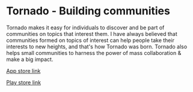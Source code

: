# Tornado - Building communities

Tornado makes it easy for individuals to discover and be part of communities on topics that interest them.
I have always believed that communities formed on topics of interest can help people take their interests to new heights, and that's how Tornado was born. Tornado also helps small communities to harness the power of mass collaboration & make a big impact.

[App store link](https://lnkd.in/gtH8T3E)

[Play store link](https://play.google.com/store/apps/details?id=com.tornado_2020)

